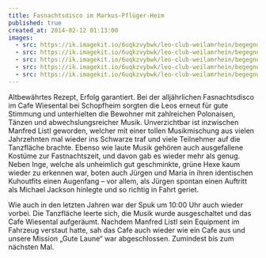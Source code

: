 ```yaml
---
title: Fasnachtsdisco im Markus-Pflüger-Heim
published: true
created_at: 2014-02-12 01:13:00
images:
  - src: https://ik.imagekit.io/6uqkzvybwk/leo-club-weilamrhein/begegnungen/65-01.jpg
  - src: https://ik.imagekit.io/6uqkzvybwk/leo-club-weilamrhein/begegnungen/65-02.jpg
  - src: https://ik.imagekit.io/6uqkzvybwk/leo-club-weilamrhein/begegnungen/65-03.jpg
  - src: https://ik.imagekit.io/6uqkzvybwk/leo-club-weilamrhein/begegnungen/65-04.jpg
  - src: https://ik.imagekit.io/6uqkzvybwk/leo-club-weilamrhein/begegnungen/65-05.jpg
---
```


Altbewährtes Rezept, Erfolg garantiert. Bei der alljährlichen Fasnachtsdisco im Cafe Wiesental bei Schopfheim sorgten die Leos erneut für gute Stimmung und unterhielten die Bewohner mit zahlreichen Polonaisen, Tänzen und abwechslungsreicher Musik. Unverzichtbar ist inzwischen Manfred Listl geworden, welcher mit einer tollen Musikmischung aus vielen Jahrzehnten mal wieder ins Schwarze traf und viele Teilnehmer auf die Tanzfläche brachte.
Ebenso wie laute Musik gehören auch ausgefallene Kostüme zur Fastnachtszeit, und davon gab es wieder mehr als genug. Neben Inge, welche als unheimlich gut geschminkte, grüne Hexe kaum wieder zu erkennen war, boten auch Jürgen und Maria in ihren identischen Kuhoutfits einen Augenfang – vor allem, als Jürgen spontan einen Auftritt als Michael Jackson hinlegte und so richtig in Fahrt geriet.

Wie auch in den letzten Jahren war der Spuk um 10:00 Uhr auch wieder vorbei. Die Tanzfläche leerte sich, die Musik wurde ausgeschaltet und das Cafe Wiesental aufgeräumt. Nachdem Manfred Listl sein Equipment im Fahrzeug verstaut hatte, sah das Cafe auch wieder wie ein Cafe aus und unsere Mission „Gute Laune“ war abgeschlossen. Zumindest bis zum nächsten Mal.
